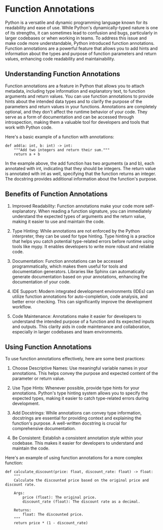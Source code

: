 #  Function Annotations

Python is a versatile and dynamic programming language known for its readability and ease of use. While Python's dynamically-typed nature is one of its strengths, 
it can sometimes lead to confusion and bugs, particularly in larger codebases or when working in teams. To address this issue and make code more understandable, 
Python introduced function annotations. Function annotations are a powerful feature that allows you to add hints and information about the types and purpose of 
function parameters and return values, enhancing code readability and maintainability.

## Understanding Function Annotations

Function annotations are a feature in Python that allows you to attach metadata, including type information and explanatory text, to function arguments and return values. 
You can use function annotations to provide hints about the intended data types and to clarify the purpose of the parameters and return values in your functions. 
Annotations are completely optional, and they don't affect the runtime behavior of your code. They serve as a form of documentation and can be accessed through introspection,
making them a valuable tool for developers and tools that work with Python code.

Here's a basic example of a function with annotations:

	def add(a: int, b: int) -> int:
		"""Add two integers and return their sum."""
		return a + b


In the example above, the add function has two arguments (a and b), each annotated with int, indicating that they should be integers. The return value is annotated with int as well, 
specifying that the function returns an integer. The docstring provides additional information about the function's purpose.


## Benefits of Function Annotations

1. Improved Readability: Function annotations make your code more self-explanatory. When reading a function signature, you can immediately understand the expected types of arguments and the return value,
making it easier to use and maintain the code.

2. Type Hinting: While annotations are not enforced by the Python interpreter, they can be used for type hinting. Type hinting is a practice that helps you catch potential type-related errors before runtime using tools like mypy. 
It enables developers to write more robust and reliable code.

3. Documentation: Function annotations can be accessed programmatically, which makes them useful for tools and documentation generators. Libraries like Sphinx can automatically generate documentation based on your annotations, enhancing the documentation of your code.

4. IDE Support: Modern integrated development environments (IDEs) can utilize function annotations for auto-completion, code analysis, and better error checking. This can significantly improve the development workflow.

5. Code Maintenance: Annotations make it easier for developers to understand the intended purpose of a function and its expected inputs and outputs. This clarity aids in code maintenance and collaboration, especially in larger codebases and team environments.

## Using Function Annotations

To use function annotations effectively, here are some best practices:

1. Choose Descriptive Names: Use meaningful variable names in your annotations. This helps convey the purpose and expected content of the parameter or return value.

2. Use Type Hints: Whenever possible, provide type hints for your annotations. Python's type hinting system allows you to specify the expected types, making it easier to catch type-related errors during development.

3. Add Docstrings: While annotations can convey type information, docstrings are essential for providing context and explaining the function's purpose. A well-written docstring is crucial for comprehensive documentation.

4. Be Consistent: Establish a consistent annotation style within your codebase. This makes it easier for developers to understand and maintain the code.

Here's an example of using function annotations for a more complex function:

	def calculate_discount(price: float, discount_rate: float) -> float:
	    """
	    Calculate the discounted price based on the original price and discount rate.

	    Args:
	        price (float): The original price.
	        discount_rate (float): The discount rate as a decimal.

	    Returns:
	        float: The discounted price.
	    """
	    return price * (1 - discount_rate)
